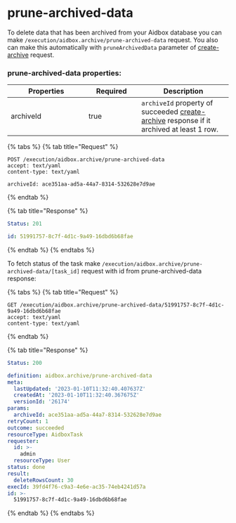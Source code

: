 # prune-archived-data

To delete data that has been archived from your Aidbox database you can make `/execution/aidbox.archive/prune-archived-data` request. You also can make this automatically with `pruneArchivedData` parameter of [create-archive](create-archive.md) request.&#x20;

### prune-archived-data properties:

<table><thead><tr><th width="161">Properties</th><th width="104.33333333333331" data-type="checkbox">Required</th><th>Description</th></tr></thead><tbody><tr><td>archiveId</td><td>true</td><td><code>archiveId</code> property of succeeded <a href="create-archive.md">create-archive</a> response if it archived at least 1 row.</td></tr></tbody></table>

{% tabs %}
{% tab title="Request" %}
```http
POST /execution/aidbox.archive/prune-archived-data
accept: text/yaml
content-type: text/yaml

archiveId: ace351aa-ad5a-44a7-8314-532628e7d9ae
```
{% endtab %}

{% tab title="Response" %}
```yaml
Status: 201

id: 51991757-8c7f-4d1c-9a49-16dbd6b68fae

```
{% endtab %}
{% endtabs %}

To fetch status of the task make `/execution/aidbox.archive/prune-archived-data/[task_id]` request with id from prune-archived-data response:

{% tabs %}
{% tab title="Request" %}
```http
GET /execution/aidbox.archive/prune-archived-data/51991757-8c7f-4d1c-9a49-16dbd6b68fae
accept: text/yaml
content-type: text/yaml
```
{% endtab %}

{% tab title="Response" %}
```yaml
Status: 200

definition: aidbox.archive/prune-archived-data
meta:
  lastUpdated: '2023-01-10T11:32:40.407637Z'
  createdAt: '2023-01-10T11:32:40.367675Z'
  versionId: '26174'
params:
  archiveId: ace351aa-ad5a-44a7-8314-532628e7d9ae
retryCount: 1
outcome: succeeded
resourceType: AidboxTask
requester:
  id: >-
    admin
  resourceType: User
status: done
result:
  deleteRowsCount: 30
execId: 39fd4f76-c9a3-4e6e-ac35-74eb4241d57a
id: >-
  51991757-8c7f-4d1c-9a49-16dbd6b68fae
```
{% endtab %}
{% endtabs %}
